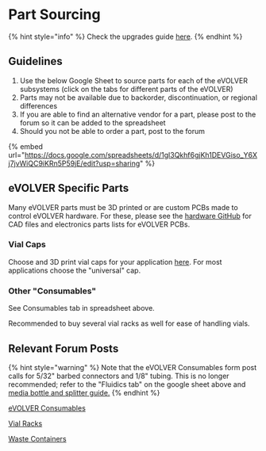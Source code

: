 # Part Sourcing

{% hint style="info" %}
Check the upgrades guide [here](../guides/upgrade-base-evolver-hardware.md).
{% endhint %}

## Guidelines

1. Use the below Google Sheet to source parts for each of the eVOLVER subsystems (click on the tabs for different parts of the eVOLVER)&#x20;
2. Parts may not be available due to backorder, discontinuation, or regional differences
3. If you are able to find an alternative vendor for a part, please post to the forum so it can be added to the spreadsheet
4. Should you not be able to order a part, post to the forum

{% embed url="https://docs.google.com/spreadsheets/d/1gl3Qkhf6gjKh1DEVGiso_Y6Xj7jvWiQC9iKRn5P59jE/edit?usp=sharing" %}

## eVOLVER Specific Parts

Many eVOLVER parts must be 3D printed or are custom PCBs made to control eVOLVER hardware. For these, please see the [hardware GitHub](https://github.com/FYNCH-BIO/hardware) for CAD files and electronics parts lists for eVOLVER PCBs.

### Vial Caps

Choose and 3D print vial caps for your application [here](../hardware/vial-caps/). For most applications choose the "universal" cap.

### Other "Consumables"

See Consumables tab in spreadsheet above.

Recommended to buy several vial racks as well for ease of handling vials.

## Relevant Forum Posts

{% hint style="warning" %}
Note that the eVOLVER Consumables form post calls for 5/32" barbed connectors and 1/8" tubing. This is no longer recommended; refer to the "Fluidics tab" on the google sheet above and [media bottle and splitter guide.](../guides/making-media-bottles-and-splitters.md#overview)
{% endhint %}

[eVOLVER Consumables](https://www.evolver.bio/t/evolver-comsumables/189)

[Vial Racks](https://www.evolver.bio/t/vial-racks-for-dishwashing-autoclaving/76)

[Waste Containers](https://www.evolver.bio/t/waste-container-recommendations/72)
